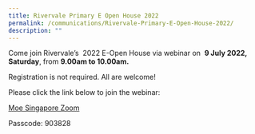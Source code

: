 ```yaml
---
title: Rivervale Primary E Open House 2022
permalink: /communications/Rivervale-Primary-E-Open-House-2022/
description: ""
---
```

Come join Rivervale’s  2022 E-Open House via webinar on  **9 July 2022, Saturday**, from **9.00am to 10.00am.**

  
Registration is not required. All are welcome!  
  
Please click the link below to join the webinar:

[Moe Singapore Zoom](https://moe-singapore.zoom.us/j/84810751340)

Passcode: 903828